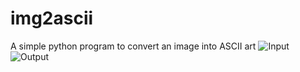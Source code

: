# img2ascii
A simple python program to convert an image into ASCII art
![Input](https://i.ibb.co/QdhyW0Q/rubik.png)
![Output](https://i.ibb.co/L1qLvsy/out.png)
